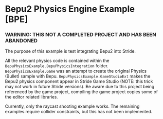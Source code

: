 ﻿# Bepu2 Physics Engine Example [BPE]

### WARNING: THIS NOT A COMPLETED PROJECT AND HAS BEEN ABANDONED

The purpose of this example is test integrating Bepu2 into Stride.

All the relevant physics code is contained within the `BepuPhysicsExample.BepuPhysicsIntegration` folder.
`BepuPhysicsExample.Game` was an attempt to create the original Physics (Bullet) sample with Bepu.
`BepuPhysicsExample.GameStudioExt` makes the Bepu2 physics component appear in Stride Game Studio (NOTE: this trick may not work in future Stride versions). Be aware due to this project being referenced by the game project, compiling the game project copies some of the editor related libraries.

Currently, only the raycast shooting example works. The remaining examples require collider constraints, but this has not been implemented.
